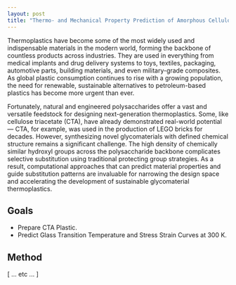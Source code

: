```yaml
---
layout: post
title: "Thermo- and Mechanical Property Prediction of Amorphous Cellulose Triacetate Plastic"
---
```


Thermoplastics have become some of the most widely used and indispensable materials in the modern world, forming the backbone of countless products across industries. They are used in everything from medical implants and drug delivery systems to toys, textiles, packaging, automotive parts, building materials, and even military-grade composites. As global plastic consumption continues to rise with a growing population, the need for renewable, sustainable alternatives to petroleum-based plastics has become more urgent than ever. 

Fortunately, natural and engineered polysaccharides offer a vast and versatile feedstock for designing next-generation thermoplastics. Some, like cellulose triacetate (CTA), have already demonstrated real-world potential — CTA, for example, was used in the production of LEGO bricks for decades. However, synthesizing novel glycomaterials with defined chemical structure remains a significant challenge. The high density of chemically similar hydroxyl groups across the polysaccharide backbone complicates selective substitution using traditional protecting group strategies. As a result, computational approaches that can predict material properties and guide substitution patterns are invaluable for narrowing the design space and accelerating the development of sustainable glycomaterial thermoplastics.


## Goals
- Prepare CTA Plastic.
- Predict Glass Transition Temperature and Stress Strain Curves at 300 K. 

## Method
[ ... etc ... ]
